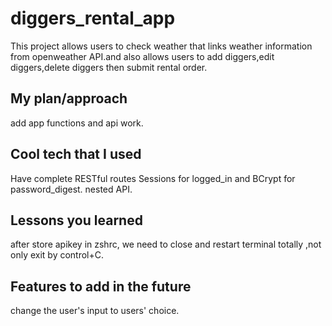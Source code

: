 # diggers_rental_app

This project allows users to check weather that links weather information from openweather API.and also allows users to add diggers,edit diggers,delete diggers then submit rental order. 

## My plan/approach
add app functions and api work. 

## Cool tech that I used
Have complete RESTful routes
Sessions for logged_in and BCrypt for password_digest. 
nested  API.

## Lessons you learned
after store apikey in zshrc, we need to close and restart terminal totally ,not only exit by control+C.

## Features to add in the future
change the user's input to users' choice. 